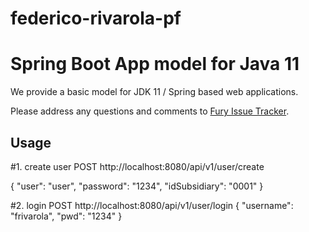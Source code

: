 # federico-rivarola-pf

# Spring Boot App model for Java 11

We provide a basic model for JDK 11 / Spring based web applications.

Please address any questions and comments to [Fury Issue Tracker](https://github.com/mercadolibre/fury/issues).

## Usage

#1. create user
POST http://localhost:8080/api/v1/user/create

{
"user": "user",
"password": "1234",
"idSubsidiary": "0001"
}

#2. login
POST http://localhost:8080/api/v1/user/login
{
"username": "frivarola",
"pwd": "1234"
}
